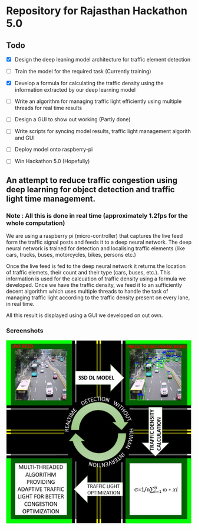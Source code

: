 # Repository for Rajasthan Hackathon 5.0

## Todo

- [x] Design the deep leaning model architecture for traffic element detection
- [ ] Train the model for the required task (Currently training)
- [x] Develop a formula for calculating the traffic density using the information extracted by our deep learning model 
- [ ] Write an algorithm for managing traffic light efficiently using multiple threads for real time results
- [ ] Design a GUI to show out working (Partly done)
- [ ] Write scripts for syncing model results, traffic light management algorith and GUI 
- [ ] Deploy model onto raspberry-pi
- [ ] Win Hackathon 5.0 (Hopefully)


## An attempt to reduce traffic congestion using deep learning for object detection and traffic light time management.

### Note : All this is done in real time (approximately 1.2fps for the whole computation)

We are using a raspberry pi (micro-controller) that captures the live feed form the traffic signal posts and feeds it to a deep neural network.
The deep neural network is trained for detection and localising traffic elements (like cars, trucks, buses, motorcycles, bikes, persons etc.)

Once the live feed is fed to the deep neural network it returns the location of traffic elemets, their count and their type (cars, buses, etc.).
This information is used for the calcuation of traffic density using a formula we developed.
Once we have the traffic density, we feed it to an sufficiently decent algorithm which uses multiple threads to handle the task of managing traffic light according to the traffic density present on every lane, in real time.

All this result is displayed using a GUI we developed on out own.

### Screenshots
<img
	src=./model.JPG
	allign='center'
/>